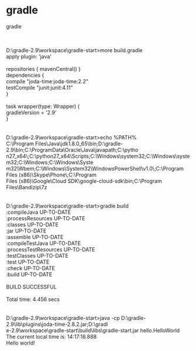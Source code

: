 # gradle
gradle

<br />
<br />
D:\gradle-2.9\workspace\gradle-start>more build.gradle<br />
apply plugin: 'java'<br />
<br />
repositories { mavenCentral() }<br />
dependencies {<br />
  compile "joda-time:joda-time:2.2"<br />
  testCompile "junit:junit:4.11"<br />
}<br />
<br />
task wrapper(type: Wrapper) {<br />
    gradleVersion = '2.9'<br />
}<br />
<br />
<br />
D:\gradle-2.9\workspace\gradle-start>echo %PATH%<br />
C:\Program Files\Java\jdk1.8.0_65\bin;D:\gradle-2.9\bin;C:\ProgramData\Oracle\Java\javapath;C:\pytho<br />
n27_x64\;C:\python27_x64\Scripts;C:\Windows\system32;C:\Windows\system32;C:\Windows;C:\Windows\Syste<br />
m32\Wbem;C:\Windows\System32\WindowsPowerShell\v1.0\;C:\Program Files (x86)\Skype\Phone\;C:\Program<br />
Files (x86)\Google\Cloud SDK\google-cloud-sdk\bin;C:\Program Files\Bandizip\7z<br />
<br />
<br />
D:\gradle-2.9\workspace\gradle-start>gradle build<br />
:compileJava UP-TO-DATE<br />
:processResources UP-TO-DATE<br />
:classes UP-TO-DATE<br />
:jar UP-TO-DATE<br />
:assemble UP-TO-DATE<br />
:compileTestJava UP-TO-DATE<br />
:processTestResources UP-TO-DATE<br />
:testClasses UP-TO-DATE<br />
:test UP-TO-DATE<br />
:check UP-TO-DATE<br />
:build UP-TO-DATE<br />
<br />
BUILD SUCCESSFUL<br />
<br />
Total time: 4.456 secs<br />
<br />
<br />
D:\gradle-2.9\workspace\gradle-start>java -cp D:\gradle-2.9\lib\plugins\joda-time-2.8.2.jar;D:\gradl<br />
e-2.9\workspace\gradle-start\build\libs\gradle-start.jar hello.HelloWorld<br />
The current local time is: 14:17:18.888<br />
Hello world!<br />
